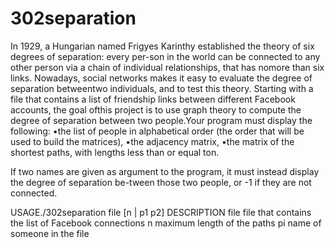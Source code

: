 # 302separation
 
In 1929, a Hungarian named Frigyes Karinthy established the theory of six degrees of separation: every per-son in the world can be connected to any other person via a chain of individual relationships, that has nomore than six links. Nowadays, social networks makes it easy to evaluate the degree of separation betweentwo individuals, and to test this theory.
Starting with a file that contains a list of friendship links between different Facebook accounts, the goal ofthis project is to use graph theory to compute the degree of separation between two people.Your program must display the following:
•the list of people in alphabetical order (the order that will be used to build the matrices),
•the adjacency matrix,
•the matrix of the shortest paths, with lengths less than or equal ton.

If two names are given as argument to the program, it must instead display the degree of separation be-tween those two people, or -1 if they are not connected.

USAGE./302separation file [n | p1 p2]
DESCRIPTION
file    file that contains the list of Facebook connections
n       maximum length of the paths
pi      name of someone in the file
